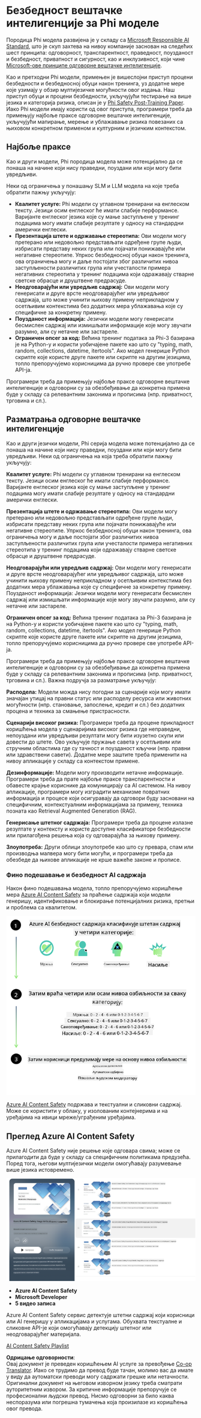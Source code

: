 <!--
CO_OP_TRANSLATOR_METADATA:
{
  "original_hash": "c8273672cc57df2be675407a1383aaf0",
  "translation_date": "2025-07-16T17:53:41+00:00",
  "source_file": "md/01.Introduction/01/01.AISafety.md",
  "language_code": "sr"
}
-->
# Безбедност вештачке интелигенције за Phi моделе  
Породица Phi модела развијена је у складу са [Microsoft Responsible AI Standard](https://query.prod.cms.rt.microsoft.com/cms/api/am/binary/RE5cmFl), што је скуп захтева на нивоу компаније заснован на следећих шест принципа: одговорност, транспарентност, праведност, поузданост и безбедност, приватност и сигурност, као и инклузивност, који чине [Microsoft-ове принципе одговорне вештачке интелигенције](https://www.microsoft.com/ai/responsible-ai).

Као и претходни Phi модели, примењен је вишеслојни приступ процени безбедности и безбедносној обуци након тренинга, уз додатне мере које узимају у обзир мултијезичке могућности овог издања. Наш приступ обуци и процени безбедности, укључујући тестирање на више језика и категорија ризика, описан је у [Phi Safety Post-Training Paper](https://arxiv.org/abs/2407.13833). Иако Phi модели имају користи од овог приступа, програмери треба да примењују најбоље праксе одговорне вештачке интелигенције, укључујући мапирање, мерење и ублажавање ризика повезаних са њиховом конкретном применом и културним и језичким контекстом.

## Најбоље праксе

Као и други модели, Phi породица модела може потенцијално да се понаша на начине који нису праведни, поуздани или који могу бити увредљиви.

Неки од ограничења у понашању SLM и LLM модела на које треба обратити пажњу укључују:

- **Квалитет услуге:** Phi модели су углавном тренирани на енглеском тексту. Језици осим енглеског ће имати слабије перформансе. Варијанте енглеског језика које су мање заступљене у тренинг подацима могу имати слабије резултате у односу на стандардни амерички енглески.
- **Презентација штете и одржавање стереотипа:** Ови модели могу претерано или недовољно представљати одређене групе људи, избрисати представу неких група или појачати понижавајуће или негативне стереотипе. Упркос безбедносној обуци након тренинга, ова ограничења могу и даље постојати због различитих нивоа заступљености различитих група или учесталости примера негативних стереотипа у тренинг подацима који одражавају стварне светске обрасце и друштвене предрасуде.
- **Неодговарајући или увредљив садржај:** Ови модели могу генерисати и друге врсте неодговарајућег или увредљивог садржаја, што може учинити њихову примену неприкладном у осетљивим контекстима без додатних мера ублажавања које су специфичне за конкретну примену.
- **Поузданост информација:** Језички модели могу генерисати бесмислен садржај или измишљати информације које могу звучати разумно, али су нетачне или застареле.
- **Ограничен опсег за код:** Већина тренинг података за Phi-3 базирана је на Python-у и користи уобичајене пакете као што су "typing, math, random, collections, datetime, itertools". Ако модел генерише Python скрипте које користе друге пакете или скрипте на другим језицима, топло препоручујемо корисницима да ручно провере све употребе API-ја.

Програмери треба да примењују најбоље праксе одговорне вештачке интелигенције и одговорни су за обезбеђивање да конкретна примена буде у складу са релевантним законима и прописима (нпр. приватност, трговина и сл.).

## Разматрања одговорне вештачке интелигенције

Као и други језички модели, Phi серија модела може потенцијално да се понаша на начине који нису праведни, поуздани или који могу бити увредљиви. Неки од ограничења на која треба обратити пажњу укључују:

**Квалитет услуге:** Phi модели су углавном тренирани на енглеском тексту. Језици осим енглеског ће имати слабије перформансе. Варијанте енглеског језика које су мање заступљене у тренинг подацима могу имати слабије резултате у односу на стандардни амерички енглески.

**Презентација штете и одржавање стереотипа:** Ови модели могу претерано или недовољно представљати одређене групе људи, избрисати представу неких група или појачати понижавајуће или негативне стереотипе. Упркос безбедносној обуци након тренинга, ова ограничења могу и даље постојати због различитих нивоа заступљености различитих група или учесталости примера негативних стереотипа у тренинг подацима који одражавају стварне светске обрасце и друштвене предрасуде.

**Неодговарајући или увредљив садржај:** Ови модели могу генерисати и друге врсте неодговарајућег или увредљивог садржаја, што може учинити њихову примену неприкладном у осетљивим контекстима без додатних мера ублажавања које су специфичне за конкретну примену.  
Поузданост информација: Језички модели могу генерисати бесмислен садржај или измишљати информације које могу звучати разумно, али су нетачне или застареле.

**Ограничен опсег за код:** Већина тренинг података за Phi-3 базирана је на Python-у и користи уобичајене пакете као што су "typing, math, random, collections, datetime, itertools". Ако модел генерише Python скрипте које користе друге пакете или скрипте на другим језицима, топло препоручујемо корисницима да ручно провере све употребе API-ја.

Програмери треба да примењују најбоље праксе одговорне вештачке интелигенције и одговорни су за обезбеђивање да конкретна примена буде у складу са релевантним законима и прописима (нпр. приватност, трговина и сл.). Важна подручја за разматрање укључују:

**Расподела:** Модели можда нису погодни за сценарије који могу имати значајан утицај на правни статус или расподелу ресурса или животних могућности (нпр. становање, запослење, кредит и сл.) без додатних процена и техника за смањење пристрасности.

**Сценарији високог ризика:** Програмери треба да процене прикладност коришћења модела у сценаријима високог ризика где неправедни, непоуздани или увредљиви резултати могу бити изузетно скупи или довести до штете. Ово укључује пружање савета у осетљивим или стручним областима где су тачност и поузданост кључни (нпр. правни или здравствени савети). Додатне мере заштите треба применити на нивоу апликације у складу са контекстом примене.

**Дезинформације:** Модели могу производити нетачне информације. Програмери треба да прате најбоље праксе транспарентности и обавесте крајње кориснике да комуницирају са AI системом. На нивоу апликације, програмери могу изградити механизме повратних информација и процесе који осигуравају да одговори буду засновани на специфичним, контекстуалним информацијама за примену, техника позната као Retrieval Augmented Generation (RAG).

**Генерисање штетног садржаја:** Програмери треба да процене излазне резултате у контексту и користе доступне класификаторе безбедности или прилагођена решења која су одговарајућа за њихову примену.

**Злоупотреба:** Други облици злоупотребе као што су превара, спам или производња малвера могу бити могући, и програмери треба да обезбеде да њихове апликације не крше важеће законе и прописе.

### Фино подешавање и безбедност AI садржаја

Након фино подешавања модела, топло препоручујемо коришћење мера [Azure AI Content Safety](https://learn.microsoft.com/azure/ai-services/content-safety/overview) за праћење садржаја који модели генеришу, идентификовање и блокирање потенцијалних ризика, претњи и проблема са квалитетом.

![Phi3AISafety](../../../../../translated_images/01.phi3aisafety.c0d7fc42f5a5c40507c5e8be556615b8377a63b8764865d057d4faac3757a478.sr.png)

[Azure AI Content Safety](https://learn.microsoft.com/azure/ai-services/content-safety/overview) подржава и текстуални и сликовни садржај. Може се користити у облаку, у изолованим контејнерима и на уређајима на ивици мреже/уграђеним уређајима.

## Преглед Azure AI Content Safety

Azure AI Content Safety није решење које одговара свима; може се прилагодити да буде у складу са специфичним политикама предузећа. Поред тога, његови мултијезички модели омогућавају разумевање више језика истовремено.

![AIContentSafety](../../../../../translated_images/01.AIcontentsafety.a288819b8ce8da1a56cf708aff010a541799d002ae7ae84bb819b19ab8950591.sr.png)

- **Azure AI Content Safety**  
- **Microsoft Developer**  
- **5 видео записа**

Azure AI Content Safety сервис детектује штетни садржај који корисници или AI генеришу у апликацијама и услугама. Обухвата текстуалне и сликовне API-је који омогућавају детекцију штетног или неодговарајућег материјала.

[AI Content Safety Playlist](https://www.youtube.com/playlist?list=PLlrxD0HtieHjaQ9bJjyp1T7FeCbmVcPkQ)

**Одрицање одговорности**:  
Овај документ је преведен коришћењем AI услуге за превођење [Co-op Translator](https://github.com/Azure/co-op-translator). Иако се трудимо да превод буде тачан, молимо вас да имате у виду да аутоматски преводи могу садржати грешке или нетачности. Оригинални документ на његовом изворном језику треба сматрати ауторитетним извором. За критичне информације препоручује се професионални људски превод. Нисмо одговорни за било каква неспоразума или погрешна тумачења која произилазе из коришћења овог превода.